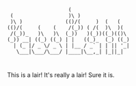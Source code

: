 
                        (                    
     (                  )\ )                 
     )\ )              (()/(     )  (   (    
    (()/(     (    (    /(_)) ( /(  )\  )(   
     /(_))_   )\   )\  (_))   )(_))((_)(()\  
    (_)) __| ((_) ((_) | |   ((_)_  (_) ((_) 
      | (_ |/ _ \/ _ \ | |__ / _` | | || '_| 
       \___|\___/\___/ |____|\__,_| |_||_|   
                                         

#

This is a lair! It's really a lair! Sure it is.
